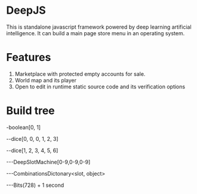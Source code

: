 # DeepJS
This is standalone javascript framework powered by deep learning artificial intelligence. 
It can build a main page store menu in an operating system.

# Features
1. Marketplace with protected empty accounts for sale.
2. World map and its player
3. Open to edit in runtime static source code and its verification options

# Build tree 
-boolean[0, 1]

--dice[0, 0, 0, 1, 2, 3]

--dice[1, 2, 3, 4, 5, 6]

---DeepSlotMachine[0-9,0-9,0-9]

---CombinationsDictonary<slot, object>

---Bits(728) + 1 second

